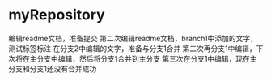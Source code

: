 # myRepository
编辑readme文档，准备提交
第二次编辑readme文档，branch1中添加的文字，测试标签标注
在分支2中编辑的文字，准备与分支1合并
第二次再分支1中编辑，下次将在主分支中编辑，然后将分支1合并到主分支
第三次在分支1中编辑，现在主分支和分支1还没有合并成功
